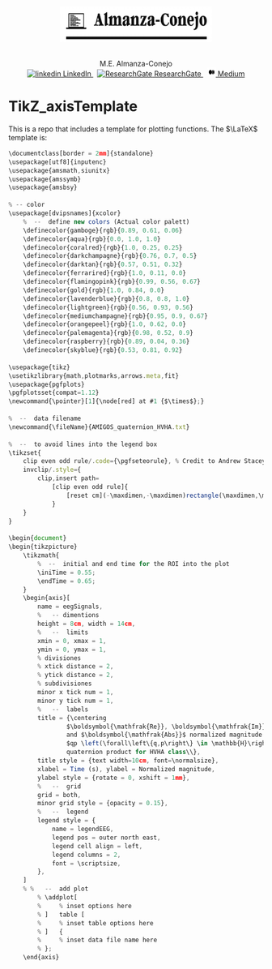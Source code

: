<p align="center">
  <a href="https://example.com/">
    <img src="https://github.com/Almanza-Conejo/imagesRepo/blob/main/almanza.png" alt="Almanza-Conejo" width=300 height=70>
  </a>
  <p align="center">
    <br>
    M.E. Almanza-Conejo</h2>
    <br>
    <a href="https://www.linkedin.com/in/oalmanzaconejo/" rel="nofollow noreferrer">
    <img src="https://i.stack.imgur.com/gVE0j.png" alt="linkedin"> LinkedIn
    </a> &nbsp; 
    <a href="https://www.researchgate.net/profile/Oscar-Almanza-Conejo" rel="nofollow noreferrer">
    <img src="https://user-images.githubusercontent.com/54937357/126514422-ba0e7de1-cbc2-4186-94d9-39e8a22c1c78.png" width="14" height="14" alt="ResearchGate"> ResearchGate
    </a> &nbsp;
    <a href="https://medium.com/@almanzaConejo" rel="nofollow noreferrer">
    <img src="https://raw.githubusercontent.com/Medium/medium-logos/master/03_Symbol/01_Black/PNG/RGB/Medium-Symbol-Black-RGB%401x.png" width="17" height="17" alt="linkedin"> Medium
  </a>
  </p>
</p>

# TikZ_axisTemplate

This is a repo that includes a template for plotting functions. The $\LaTeX$ template is:

``` js
\documentclass[border = 2mm]{standalone}
\usepackage[utf8]{inputenc}
\usepackage{amsmath,siunitx}
\usepackage{amssymb}
\usepackage{amsbsy}

% -- color
\usepackage[dvipsnames]{xcolor}
    %  --  define new colors (Actual color palett)
    \definecolor{gamboge}{rgb}{0.89, 0.61, 0.06}	
    \definecolor{aqua}{rgb}{0.0, 1.0, 1.0}	
    \definecolor{coralred}{rgb}{1.0, 0.25, 0.25}
    \definecolor{darkchampagne}{rgb}{0.76, 0.7, 0.5}	
    \definecolor{darktan}{rgb}{0.57, 0.51, 0.32}	
    \definecolor{ferrarired}{rgb}{1.0, 0.11, 0.0}
    \definecolor{flamingopink}{rgb}{0.99, 0.56, 0.67}
    \definecolor{gold}{rgb}{1.0, 0.84, 0.0}
    \definecolor{lavenderblue}{rgb}{0.8, 0.8, 1.0}
    \definecolor{lightgreen}{rgb}{0.56, 0.93, 0.56}
    \definecolor{mediumchampagne}{rgb}{0.95, 0.9, 0.67}
    \definecolor{orangepeel}{rgb}{1.0, 0.62, 0.0}
    \definecolor{palemagenta}{rgb}{0.98, 0.52, 0.9}
    \definecolor{raspberry}{rgb}{0.89, 0.04, 0.36}
    \definecolor{skyblue}{rgb}{0.53, 0.81, 0.92}

\usepackage{tikz}
\usetikzlibrary{math,plotmarks,arrows.meta,fit}
\usepackage{pgfplots}
\pgfplotsset{compat=1.12}
\newcommand{\pointer}[1]{\node[red] at #1 {$\times$};}

%  --  data filename
\newcommand{\fileName}{AMIGOS_quaternion_HVHA.txt}

%  --  to avoid lines into the legend box
\tikzset{
    clip even odd rule/.code={\pgfseteorule}, % Credit to Andrew Stacey 
    invclip/.style={
        clip,insert path=
            [clip even odd rule]{
                [reset cm](-\maxdimen,-\maxdimen)rectangle(\maxdimen,\maxdimen)
            }
    }
}

\begin{document}
\begin{tikzpicture}
    \tikzmath{
        %  --  initial and end time for the ROI into the plot
        \iniTime = 0.55;
        \endTime = 0.65;
    }
    \begin{axis}[
        name = eegSignals,
        %   -- dimentions
        height = 8cm, width = 14cm,
        %   --  limits
        xmin = 0, xmax = 1,
        ymin = 0, ymax = 1,
        % divisiones
        % xtick distance = 2,
        % ytick distance = 2,
        % subdivisiones
        minor x tick num = 1,
        minor y tick num = 1,
        %   --  labels
        title = {\centering
                $\boldsymbol{\mathfrak{Re}}, \boldsymbol{\mathfrak{Im}}$, 
                and $\boldsymbol{\mathfrak{Abs}}$ normalized magnitude for
                $qp \left(\forall\left\{q,p\right\} \in \mathbb{H}\right)$
                quaternion product for HVHA class\\},
        title style = {text width=10cm, font=\normalsize},
        xlabel = Time (s), ylabel = Normalized magnitude,
        ylabel style = {rotate = 0, xshift = 1mm},
        %   --  grid
        grid = both,
        minor grid style = {opacity = 0.15},
        %   --  legend
        legend style = {
            name = legendEEG,
            legend pos = outer north east,
            legend cell align = left,
            legend columns = 2,
            font = \scriptsize,
        },
    ]
    % %   --  add plot
        % \addplot[
        %     % inset options here
        % ]   table [
        %     % inset table options here
        % ]   {
        %     % inset data file name here
        % };
    \end{axis}
```
